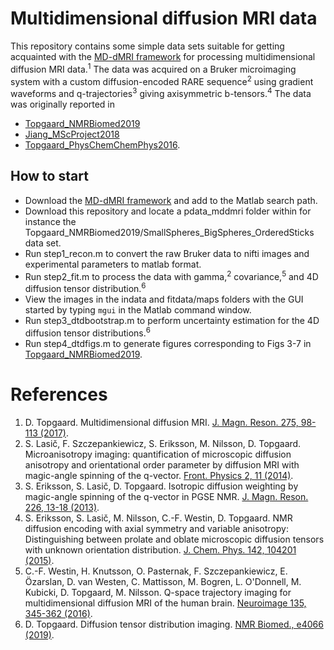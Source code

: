 # Multidimensional diffusion MRI data
This repository contains some simple data sets suitable for getting acquainted with the [MD-dMRI framework](https://github.com/daniel-topgaard/md-dmri/) for processing multidimensional diffusion MRI data.<sup>1</sup> The data was acquired on a Bruker microimaging system with a custom diffusion-encoded RARE sequence<sup>2</sup> using gradient waveforms and q-trajectories<sup>3</sup> giving axisymmetric b-tensors.<sup>4</sup> The data was originally reported in
* [Topgaard_NMRBiomed2019](https://doi.org/10.1002/nbm.4066)
* [Jiang_MScProject2018](http://www.physchem.lu.se/people/phdstudents/jiang/) 
* [Topgaard_PhysChemChemPhys2016](http://dx.doi.org/10.1039/c5cp07251d).

## How to start
* Download the [MD-dMRI framework](https://github.com/daniel-topgaard/md-dmri/) and add to the Matlab search path.
* Download this repository and locate a pdata_mddmri folder within for instance the Topgaard_NMRBiomed2019/SmallSpheres_BigSpheres_OrderedSticks data set.
* Run step1_recon.m to convert the raw Bruker data to nifti images and experimental parameters to matlab format.
* Run step2_fit.m to process the data with gamma,<sup>2</sup> covariance,<sup>5</sup> and 4D diffusion tensor distribution.<sup>6</sup>
* View the images in the indata and fitdata/maps folders with the GUI started by typing `mgui` in the Matlab command window.
* Run step3_dtdbootstrap.m to perform uncertainty estimation for the 4D diffusion tensor distributions.<sup>6</sup>
* Run step4_dtdfigs.m to generate figures corresponding to Figs 3-7 in [Topgaard_NMRBiomed2019](https://doi.org/10.1002/nbm.4066).

# References
1. D. Topgaard. Multidimensional diffusion MRI. [J. Magn. Reson. 275, 98-113 (2017)](http://dx.doi.org/10.1016/j.jmr.2016.12.007).
2. S. Lasič, F. Szczepankiewicz, S. Eriksson, M. Nilsson, D. Topgaard. Microanisotropy imaging: quantification of microscopic diffusion anisotropy and orientational order parameter by diffusion MRI with magic-angle spinning of the q-vector. [Front. Physics 2, 11 (2014)](http://dx.doi.org/10.3389/fphy.2014.00011).
3. S. Eriksson, S. Lasič, D. Topgaard. Isotropic diffusion weighting by magic-angle spinning of the q-vector in PGSE NMR. [J. Magn. Reson. 226, 13-18 (2013)](http://dx.doi.org/10.1016/j.jmr.2012.10.015).
4. S. Eriksson, S. Lasič, M. Nilsson, C.-F. Westin, D. Topgaard. NMR diffusion encoding with axial symmetry and variable anisotropy: Distinguishing between prolate and oblate microscopic diffusion tensors with unknown orientation distribution. [J. Chem. Phys. 142, 104201 (2015)](http://dx.doi.org/10.1063/1.4913502).
5. C.-F. Westin, H. Knutsson, O. Pasternak, F. Szczepankiewicz, E. Özarslan, D. van Westen, C. Mattisson, M. Bogren, L. O'Donnell, M. Kubicki, D. Topgaard, M. Nilsson. Q-space trajectory imaging for multidimensional diffusion MRI of the human brain. [Neuroimage 135, 345-362 (2016)](http://dx.doi.org/10.1016/j.neuroimage.2016.02.039).
6. D. Topgaard. Diffusion tensor distribution imaging. [NMR Biomed., e4066 (2019)](https://doi.org/10.1002/nbm.4066).